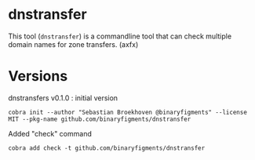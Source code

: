 # dnstransfer

This tool (`dnstransfer`) is a commandline tool that can check multiple domain names for zone transfers. (axfx)

# Versions

dnstransfers v0.1.0 :  initial version

```shell
cobra init --author "Sebastian Broekhoven @binaryfigments" --license MIT --pkg-name github.com/binaryfigments/dnstransfer
```

Added "check" command

```shell
cobra add check -t github.com/binaryfigments/dnstransfer
```